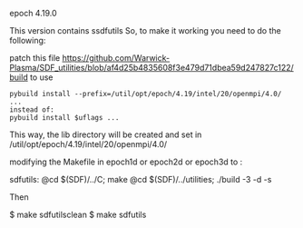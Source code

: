 epoch 4.19.0

This version contains ssdfutils
So, to make it working you need to do the following: 

patch this file https://github.com/Warwick-Plasma/SDF_utilities/blob/af4d25b4835608f3e479d71dbea59d247827c122/build to use

	pybuild install --prefix=/util/opt/epoch/4.19/intel/20/openmpi/4.0/ ...
	instead of:
	pybuild install $uflags ... 

This way, the lib directory will be created and set in /util/opt/epoch/4.19/intel/20/openmpi/4.0/


modifying the Makefile in epoch1d or epoch2d or epoch3d to :

sdfutils:
	@cd $(SDF)/../C; make
	@cd $(SDF)/../utilities; ./build -3 -d -s

Then 

$ make sdfutilsclean
$ make sdfutils
